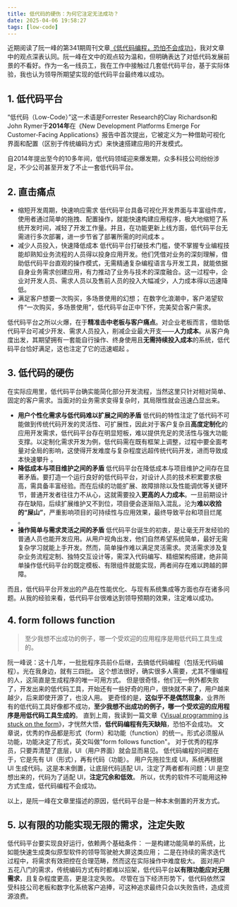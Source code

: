 ```yaml
---
title: 低代码的硬伤：为何它注定无法成功？
date: 2025-04-06 19:58:27
tags: [low-code]
---
```

近期阅读了阮一峰的第341期周刊文章[《低代码编程，恐怕不会成功》](https://www.ruanyifeng.com/blog/2025/03/weekly-issue-341.html)，我对文章中的观点深表认同。阮一峰在文中的观点较为温和，但明确表达了对低代码发展前景的不看好。作为一名一线员工，我在工作中接触过几套低代码平台，基于实际体验，我也认为领导所期望实现的低代码平台最终难以成功。
<!--more-->
## 1. 低代码平台
“低代码（Low-Code）”这一术语是Forrester Research的Clay Richardson和John Rymer于**2014年**在《New Development Platforms Emerge For Customer-Facing Applications》报告中首次提出，它被定义为一种借助可视化界面和配置（区别于传统编码方式）来快速搭建应用的开发模式。

自2014年提出至今的10多年间，低代码领域迎来爆发期，众多科技公司纷纷涉足，不少公司甚至开发了不止一套低代码平台。 
## 2. 直击痛点
- 缩短开发周期，快速响应需求
   低代码平台具备可视化开发界面与丰富组件库，使用者通过简单的拖拽、配置操作，就能快速构建应用程序，极大地缩短了系统开发时间，减轻了开发工作量。并且，在功能更新上线方面，低代码平台无需进行多次部署，进一步节省了部署所需的时间成本 。 
- 减少人员投入，快速降低成本
   低代码平台打破技术门槛，使不掌握专业编程技能却熟知业务流程的人员得以投身应用开发。他们凭借对业务的深刻理解，借助低代码平台直观的操作模式，无需精通复杂编程语言与开发工具，就能依据自身业务需求创建应用，有力推动了业务与技术的深度融合。这一过程中，企业对开发人员、需求人员以及售前人员的投入大幅减少，人力成本得以迅速降低。 
- 满足客户想要一次购买，多场景使用的幻想；
  在数字化浪潮中，客户渴望软件“一次购买，多场景使用”，低代码平台正中下怀，完美契合客户需求。

低代码平台之所以火爆，在于**精准击中老板与客户痛点**。对企业老板而言，借助低代码平台可减少开发、需求人员投入，削减企业最大开支——**人力成本**。从客户角度出发，其期望拥有一套能自行操作、终身使用且**无需持续投入成本**的系统，低代码平台恰好满足，这也注定了它的迅速崛起 。 

## 3. 低代码的硬伤
在实际应用里，低代码平台确实能简化部分开发流程，当然这里只针对相对简单、固定的客户需求。当面对的业务需求变得复杂时，其局限性就会迅速凸显出来。
- **用户个性化需求与低代码难以扩展之间的矛盾**
	低代码的特性注定了低代码不可能做到传统代码开发的灵活性、可扩展性，因此对于客户复杂且**高度定制化**的应用开发需求，低代码平台存在明显短板，难以提供充足的灵活性与强大功能支撑。以定制化需求开发为例，低代码需在既有框架上调整，过程中要全面考量对全局的影响，这使得开发难度与复杂程度远超传统代码开发，进而导致成本快速攀升 。 
- **降低成本与项目维护之间的矛盾**
低代码平台在降低成本与项目维护之间存在显著矛盾。要打造一个运行良好的低代码平台，对设计人员的技术积累要求极高，需具备丰富经验。而在后续的功能扩展、故障排除以及性能调优等关键环节，普通开发者往往力不从心，这就需要投入**更高的人力成本**。一旦前期设计存在缺陷，后续扩展维护又不到位，项目便会逐渐陷入混乱，沦为**难以收拾的“屎山”**，严重影响项目的可持续性与应用效果，最终导致平台和项目烂尾 。
- **操作简单与需求灵活之间的矛盾**
   低代码平台诞生的初衷，是让毫无开发经验的普通人员也能开发应用。从用户视角出发，他们自然希望系统简单，最好无需复杂学习就能上手开发。然而，简单操作难以满足灵活需求。灵活需求涉及复杂业务流程定制、独特交互设计等，需深入代码编写、精细架构搭建，绝非简单操作低代码平台的既定模板、有限组件就能实现，两者间存在难以跨越的屏障。 

而且，低代码平台开发出的产品在性能优化、与现有系统集成等方面也存在诸多问题。从我的经验来看，低代码平台很难达到领导预期的效果，注定难以成功。 
## 4. form follows function
> 至少我想不出成功的例子，哪一个受欢迎的应用程序是用低代码工具生成的。

阮一峰说：这十几年，一批批程序员前仆后继，去搞低代码编程（包括无代码编程）。光在我身边，就有三四批。
这个想法很好，确实很多人需要，尤其不懂编程的人，这简直是生成程序的唯一可用方式。
但是很奇怪，他们无一例外都失败了，开发出来的低代码工具，开始还有一些好奇的用户，很快就不来了，用户越来越少，后来即使开源了，也没人用。
更奇怪的是，**这似乎不是偶然现象**，业界所有的低代码工具好像都不成功，**至少我想不出成功的例子，哪一个受欢迎的应用程序是用低代码工具生成的**。
直到上周，我读到一篇文章《[Visual programming is stuck on the form](https://interjectedfuture.com/visual-programming-is-stuck-on-the-form/)》，才恍然大悟，**低代码编程有先天缺陷**，恐怕不会成功。
文章说，优秀的作品都是形式（form）和功能（function）的统一。形式必须服从功能，功能决定了形式，英文叫做"form follows function"。
对于优秀的程序员，只要弄清楚了底层，UI（用户界面）就会显而易见。
低代码编程的问题在于，它是先有 UI（形式），再有代码（功能）。
用户先拖拉生成 UI，系统再根据 UI 生成代码。这是本末倒置，让底层代码适配 UI，注定了两者都有问题：UI 是空想出来的，代码为了适配 UI，**注定冗余和低效**。
所以，优秀的软件不可能用这种方式生成，低代码编程不会成功。

以上，是阮一峰在文章里描述的原因，低代码平台是一种本末倒置的开发方式。

## 5. 以有限的功能实现无限的需求，注定失败
低代码平台要实现良好运行，依赖两个基础条件：
一是构建功能简单的系统，比如能快速生成类似原型软件的领导驾驶舱大屏这类应用；
二是在持续的需求迭代过程中，将需求有效把控在合理范畴，然而这在实际操作中难度极大。
面对用户五花八门的需求，传统编码方式有时都难以招架，低代码平台**以有限功能应对无限需求**，且复杂程度更高，更是注定失败。
尽管在当下经济形势下，低代码依然深受科技公司老板和数字化系统客户追捧，可这种追求最终只会以失败告终，造成资源浪费。 



